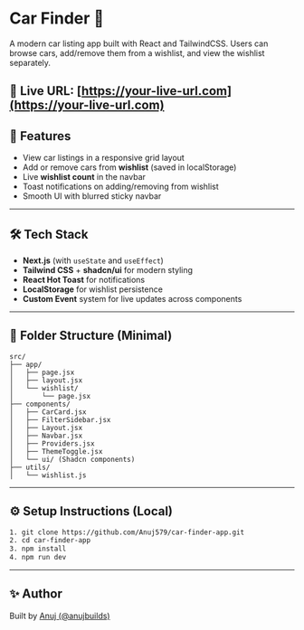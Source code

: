 # Car Finder 🚗

A modern car listing app built with React and TailwindCSS. Users can browse cars, add/remove them from a wishlist, and view the wishlist separately.

🔗 **Live URL**: [https://your-live-url.com](https://your-live-url.com)
---

## 🚀 Features

- View car listings in a responsive grid layout
- Add or remove cars from **wishlist** (saved in localStorage)
- Live **wishlist count** in the navbar
- Toast notifications on adding/removing from wishlist
- Smooth UI with blurred sticky navbar

---

## 🛠️ Tech Stack

- **Next.js** (with `useState` and `useEffect`)
- **Tailwind CSS** + **shadcn/ui** for modern styling
- **React Hot Toast** for notifications
- **LocalStorage** for wishlist persistence
- **Custom Event** system for live updates across components

---

## 📂 Folder Structure (Minimal)
```
src/
├── app/
│   ├── page.jsx
│   ├── layout.jsx
│   └── wishlist/
│       └── page.jsx
├── components/
│   ├── CarCard.jsx
│   ├── FilterSidebar.jsx
│   ├── Layout.jsx
│   ├── Navbar.jsx
│   ├── Providers.jsx
│   ├── ThemeToggle.jsx
│   └── ui/ (Shadcn components)
├── utils/
│   └── wishlist.js
```

---

## ⚙️ Setup Instructions (Local)

```bash
1. git clone https://github.com/Anuj579/car-finder-app.git
2. cd car-finder-app
3. npm install
4. npm run dev
```

---

## ✨ Author

Built by [Anuj (@anujbuilds)](https://instagram.com/anujbuilds)